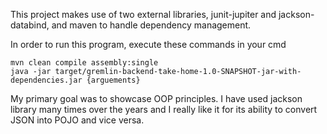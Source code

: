 This project makes use of two external libraries, junit-jupiter and jackson-databind, and maven to handle dependency management.

In order to run this program, execute these commands in your cmd

```
mvn clean compile assembly:single
java -jar target/gremlin-backend-take-home-1.0-SNAPSHOT-jar-with-dependencies.jar {arguements}
```

My primary goal was to showcase OOP principles.
I have used jackson library many times over the years and I really like it for its ability to convert JSON into POJO and vice versa.